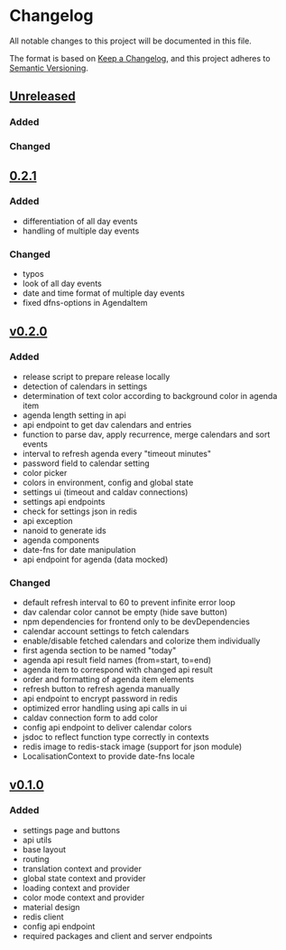 # Changelog
All notable changes to this project will be documented in this file.

The format is based on [Keep a Changelog](https://keepachangelog.com/en/1.0.0/),
and this project adheres to [Semantic Versioning](https://semver.org/spec/v2.0.0.html).

## [Unreleased](https://github.com/bohrsty/agenda-display/compare/v0.2.1...HEAD)
### Added

### Changed

## [0.2.1](https://github.com/bohrsty/agenda-display/compare/v0.2.0...0.2.1)
### Added
- differentiation of all day events
- handling of multiple day events

### Changed
- typos
- look of all day events
- date and time format of multiple day events
- fixed dfns-options in AgendaItem

## [v0.2.0](https://github.com/bohrsty/agenda-display/compare/v0.1.0...v0.2.0)
### Added
- release script to prepare release locally
- detection of calendars in settings
- determination of text color according to background color in agenda item
- agenda length setting in api
- api endpoint to get dav calendars and entries
- function to parse dav, apply recurrence, merge calendars and sort events
- interval to refresh agenda every "timeout minutes"
- password field to calendar setting
- color picker
- colors in environment, config and global state
- settings ui (timeout and caldav connections)
- settings api endpoints
- check for settings json in redis
- api exception
- nanoid to generate ids
- agenda components
- date-fns for date manipulation
- api endpoint for agenda (data mocked)

### Changed
- default refresh interval to 60 to prevent infinite error loop
- dav calendar color cannot be empty (hide save button)
- npm dependencies for frontend only to be devDependencies
- calendar account settings to fetch calendars
- enable/disable fetched calendars and colorize them individually
- first agenda section to be named "today"
- agenda api result field names (from=start, to=end)
- agenda item to correspond with changed api result
- order and formatting of agenda item elements
- refresh button to refresh agenda manually
- api endpoint to encrypt password in redis
- optimized error handling using api calls in ui
- caldav connection form to add color
- config api endpoint to deliver calendar colors
- jsdoc to reflect function type correctly in contexts
- redis image to redis-stack image (support for json module)
- LocalisationContext to provide date-fns locale

## [v0.1.0](https://github.com/bohrsty/agenda-display/compare/81c0b52...v0.1.0)
### Added
- settings page and buttons
- api utils
- base layout
- routing
- translation context and provider
- global state context and provider
- loading context and provider
- color mode context and provider
- material design
- redis client
- config api endpoint
- required packages and client and server endpoints
